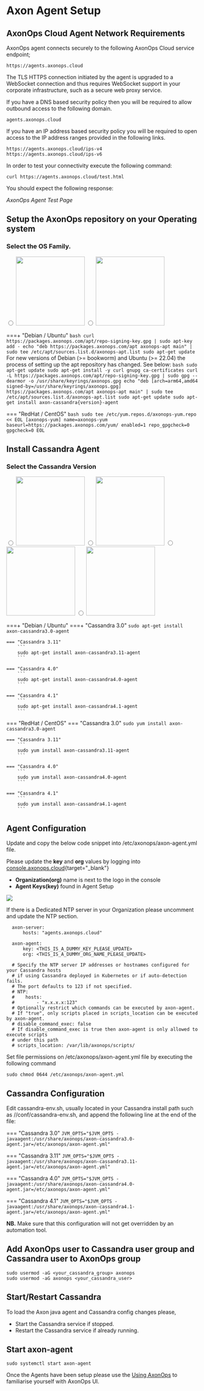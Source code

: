 <script>
function updateOS() {
  var ele = document.getElementsByName('osFamily');
  for(i = 0; i < ele.length; i++) {
      if(ele[i].checked)
      // document.getElementById("result").innerHTML = "Choosen: "+ele[i].value;
      window.location.href = ele[i].value;
  }
}

function updateCas() {
  var ele = document.getElementsByName('casFamily');
  for(i = 0; i < ele.length; i++) {
      if(ele[i].checked)
      window.location.href = ele[i].value;
  }
}
</script>
# Axon Agent Setup
<!-- ![](agent_steps.png) -->

## AxonOps Cloud Agent Network Requirements

AxonOps agent connects securely to the following AxonOps Cloud service endpoint;

``` { .bash .no-copy }
https://agents.axonops.cloud
```

The TLS HTTPS connection initiated by the agent is upgraded to a WebSocket connection and thus requires WebSocket support in your corporate infrastructure, such as a secure web proxy service.

If you have a DNS based security policy then you will be required to allow outbound access to the following domain.

``` { .bash .no-copy }
agents.axonops.cloud
```

If you have an IP address based security policy you will be required to open access to the IP address ranges provided in the following links.

``` { .bash .no-copy }
https://agents.axonops.cloud/ips-v4
https://agents.axonops.cloud/ips-v6
```

In order to test your connectivity execute the following command:

``` { .bash .copy }
curl https://agents.axonops.cloud/test.html
```

You should expect the following response:

*AxonOps Agent Test Page*

## Setup the AxonOps repository on your Operating system

### Select the OS Family. 
<label>
  <input type="radio" name="osFamily" value="/get_started/agent_setup/#__tabbed_1_1" onChange="updateOS()">
  <img src="/get_started/debian.png" class="skip-lightbox" width="180px">
</label>
<label>
  <input type="radio" name="osFamily" value="/get_started/agent_setup/#__tabbed_1_2" onChange="updateOS()">
  <img src="/get_started/red_hat.png" class="skip-lightbox" width="180px">
</label>

===+ "Debian / Ubuntu"
    ```bash
    curl https://packages.axonops.com/apt/repo-signing-key.gpg | sudo apt-key add -
    echo "deb https://packages.axonops.com/apt axonops-apt main" | sudo tee /etc/apt/sources.list.d/axonops-apt.list
    sudo apt-get update
    ```
    For new versions of Debian (>= bookworm) and Ubuntu (>= 22.04) the process of setting up the apt repository has changed. See below:
    ```bash
    sudo apt-get update
    sudo apt-get install -y curl gnupg ca-certificates
    curl -L https://packages.axonops.com/apt/repo-signing-key.gpg | sudo gpg --dearmor -o /usr/share/keyrings/axonops.gpg
    echo "deb [arch=arm64,amd64 signed-by=/usr/share/keyrings/axonops.gpg] https://packages.axonops.com/apt axonops-apt main" | sudo tee /etc/apt/sources.list.d/axonops-apt.list
    sudo apt-get update
    sudo apt-get install axon-cassandra{version}-agent
    ```

=== "RedHat / CentOS"
    ```bash
    sudo tee /etc/yum.repos.d/axonops-yum.repo << EOL
    [axonops-yum]
    name=axonops-yum
    baseurl=https://packages.axonops.com/yum/
    enabled=1
    repo_gpgcheck=0
    gpgcheck=0
    EOL
    ```

## Install Cassandra Agent

### Select the Cassandra Version
<label>
  <input type="radio" name="casFamily" value="/get_started/agent_setup/#__tabbed_3_1" onChange="updateCas()">
  <img src="/get_started/cas_3.png" class="skip-lightbox" width="180px">
</label>
<label>
  <input type="radio" name="casFamily" value="/get_started/agent_setup/#__tabbed_3_2" onChange="updateCas()">
  <img src="/get_started/cas_3_11.png" class="skip-lightbox" width="180px">
</label>
<label>
  <input type="radio" name="casFamily" value="/get_started/agent_setup/#__tabbed_3_3" onChange="updateCas()">
  <img src="/get_started/cas_4.png" class="skip-lightbox" width="180px">
</label>
<label>
  <input type="radio" name="casFamily" value="/get_started/agent_setup/#__tabbed_3_4" onChange="updateCas()">
  <img src="/get_started/cas_4_1.png" class="skip-lightbox" width="180px">
</label>

===+ "Debian / Ubuntu"
    ===+ "Cassandra 3.0"
        ```
        sudo apt-get install axon-cassandra3.0-agent
        ```
    
    === "Cassandra 3.11"
        ```
        sudo apt-get install axon-cassandra3.11-agent
        ```
    
    === "Cassandra 4.0"
        ```
        sudo apt-get install axon-cassandra4.0-agent
        ```

    === "Cassandra 4.1"
        ```
        sudo apt-get install axon-cassandra4.1-agent
        ```

=== "RedHat / CentOS"
    === "Cassandra 3.0"
        ```
        sudo yum install axon-cassandra3.0-agent
        ```
    
    === "Cassandra 3.11"
        ```
        sudo yum install axon-cassandra3.11-agent
        ```
    
    === "Cassandra 4.0"
        ```
        sudo yum install axon-cassandra4.0-agent
        ```

    === "Cassandra 4.1"
        ```
        sudo yum install axon-cassandra4.1-agent
        ```

## Agent Configuration

Update and copy the below code snippet into /etc/axonops/axon-agent.yml file.

Please update the **key** and **org** values by logging into [console.axonops.cloud](https://console.axonops.cloud){target="_blank"}

* **Organization(org)** name is next to the logo in the console
* **Agent Keys(key)** found in Agent Setup

![](agent_keys.png)

If there is a Dedicated NTP server in your Organization please uncomment and update the NTP section. 

```
  axon-server:
      hosts: "agents.axonops.cloud"
  
  axon-agent:
      key: <THIS_IS_A_DUMMY_KEY_PLEASE_UPDATE>
      org: <THIS_IS_A_DUMMY_ORG_NAME_PLEASE_UPDATE>

  # Specify the NTP server IP addresses or hostnames configured for your Cassandra hosts
  # if using Cassandra deployed in Kubernetes or if auto-detection fails.
  # The port defaults to 123 if not specified.
  # NTP:
  #    hosts:
  #        - "x.x.x.x:123"
  # Optionally restrict which commands can be executed by axon-agent.
  # If "true", only scripts placed in scripts_location can be executed by axon-agent.
  # disable_command_exec: false
  # If disable_command_exec is true then axon-agent is only allowed to execute scripts
  # under this path
  # scripts_location: /var/lib/axonops/scripts/
```

Set file permissions on /etc/axonops/axon-agent.yml file by executing the following command

```
sudo chmod 0644 /etc/axonops/axon-agent.yml
```

## Cassandra Configuration

Edit cassandra-env.sh, usually located in your Cassandra install path such as /<Cassandra Installation Directory>/conf/cassandra-env.sh, and append the following line at the end of the file:

=== "Cassandra 3.0"
    ```
    JVM_OPTS="$JVM_OPTS -javaagent:/usr/share/axonops/axon-cassandra3.0-agent.jar=/etc/axonops/axon-agent.yml"
    ```

=== "Cassandra 3.11"
    ```
    JVM_OPTS="$JVM_OPTS -javaagent:/usr/share/axonops/axon-cassandra3.11-agent.jar=/etc/axonops/axon-agent.yml"
    ```

=== "Cassandra 4.0"
    ```
    JVM_OPTS="$JVM_OPTS -javaagent:/usr/share/axonops/axon-cassandra4.0-agent.jar=/etc/axonops/axon-agent.yml"
    ```

=== "Cassandra 4.1"
    ```
    JVM_OPTS="$JVM_OPTS -javaagent:/usr/share/axonops/axon-cassandra4.1-agent.jar=/etc/axonops/axon-agent.yml"
    ```

**NB.** Make sure that this configuration will not get overridden by an automation tool.

## Add AxonOps user to Cassandra user group and Cassandra user to AxonOps group
```
sudo usermod -aG <your_cassandra_group> axonops
sudo usermod -aG axonops <your_cassandra_user>
```

## Start/Restart Cassandra

To load the Axon java agent and Cassandra config changes please,

* Start the Cassandra service if stopped. 
* Restart the Cassandra service if already running.

## Start axon-agent

```
sudo systemctl start axon-agent
```


Once the Agents have been setup please use the [Using AxonOps](/cluster/cluster-overview/) to familiarise yourself with AxonOps UI.